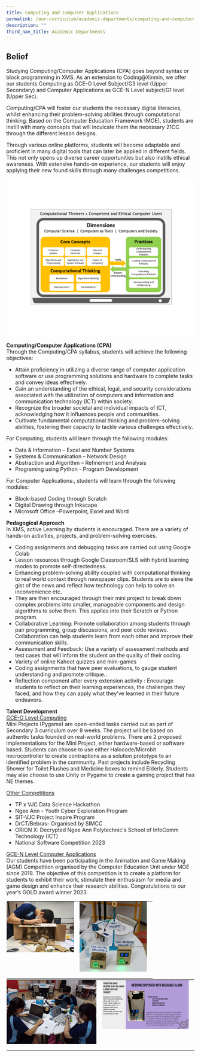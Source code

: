 ```yaml
---
title: Computing and Computer Applications
permalink: /our-curriculum/academic-departments/computing-and-computer-applications/
description: ""
third_nav_title: Academic Departments
---
```

Belief
------
Studying Computing/Computer Applications (CPA) goes beyond syntax or block programming in XMS. As an extension to Coding@Xinmin, we offer our students Computing as GCE-O Level Subject/G3 level (Upper Secondary) and Computer Applications as GCE-N Level subject/G1 level (Upper Sec). 

Computing/CPA will foster our students the necessary digital literacies, whilst enhancing their problem-solving abilities through computational thinking. Based on the Computer Education Framework (MOE), students are instill with many concepts that will inculcate them the necessary 21CC through the different lesson designs.

Through various online platforms, students will become adaptable and proficient in many digital tools that can later be applied in different fields. This not only opens up diverse career opportunities but also instills ethical awareness. With extensive hands-on experience, our students will enjoy applying their new found skills through many challenges competitions.

![](/images/Computing%20and%20CPA/computing_cpa_2.png)

**Computing/Computer Applications (CPA)**<br>
Through the Computing/CPA syllabus, students will achieve the following objectives:<br>
* Attain proficiency in utilizing a diverse range of computer application software or use programming solutions and hardware to complete tasks and convey ideas effectively.
* Gain an understanding of the ethical, legal, and security considerations associated with the utilization of computers and information and communication technology (ICT) within society.
* Recognize the broader societal and individual impacts of ICT, acknowledging how it influences people and communities.
* Cultivate fundamental computational thinking and problem-solving abilities, fostering their capacity to tackle various challenges effectively.

For Computing, students will learn through the following modules:
* Data &amp; Information – Excel and Number Systems
* Systems &amp; Communication – Network Design 
* Abstraction and Algorithm – Refinement and Analysis
* Programing using Python  - Program Development

For Computer Applications:, students will learn through the following modules:
* Block-based Coding through Scratch
* Digital Drawing through Inkscape
* Microsoft Office –Powerpoint, Excel and Word


**Pedagogical Approach**<br>
In XMS, active Learning by students is encouraged. There are a variety of hands-on activities, projects, and problem-solving exercises. 
* Coding assignments and debugging tasks are carried out using Google Colab
* Lesson resources through Google Classroom/SLS with hybrid learning modes to promote self-directedness.
* Enhancing problem-solving ability coupled with computational thinking to real world context through newspaper clips. Students are to sieve the gist of the news and reflect how technology can help to solve an inconvenience etc. 
* They are then encouraged through their mini project to break down complex problems into smaller, manageable components and design algorithms to solve them. This applies into their Scratch or Python program. 
* Collaborative Learning: Promote collaboration among students through pair programming, group discussions, and peer code reviews. Collaboration can help students learn from each other and improve their communication skills.
* Assessment and Feedback: Use a variety of assessment methods and test cases that will inform the student on the quality of their coding.
* Variety of online Kahoot quizzes and mini-games
* Coding assignments that have peer evaluations, to gauge student understanding and promote critique..
* Reflection component after every extension activity : Encourage students to reflect on their learning experiences, the challenges they faced, and how they can apply what they've learned in their future endeavors.


**Talent Development**<br>
<u>GCE-O Level Computing</u><br>
Mini Projects (Pygame) are open-ended tasks carried out as part of Secondary 3 curriculum over 8 weeks. The project will be based on authentic tasks founded on real-world problems. There are 2 proposed implementations for the Mini Project, either hardware-based or software based. Students can choose to use either Halocode/Microbit microcontroller to create contraptions as a solution prototype to an identified problem in the community. Past projects include Recycling Shower for Toilet Flushes and Medicine boxes to remind Elderly. Students may also choose to use Unity or Pygame to create a gaming project that has NE themes.

<u>Other Competitions</u>
* TP x VJC Data Science Hackathon
* Ngee Ann - Youth Cyber Exploration Program
* SIT-VJC Project Inspire Program
* DrCT/Bebras- Organised by SIMCC
* ORION X: Decrypted Ngee Ann Polytechnic's School of InfoComm Technology (ICT)
* National Software Competition 2023

<u>GCE-N Level Computer Applications</u><br>
Our students have been participating in the Animation and Game Making (AGM) Competition organised by the Computer Education Unit under MOE since 2018.  The objective of this competition is to create a platform for students to exhibit their work, stimulate their enthusiasm for media and game design and enhance their research abilities. Congratulations to our year’s GOLD award winner 2023.

<table style="margin: auto;
    outline: 0px;
    padding: 0px;
    border-collapse: collapse;
    clear: both;
    border: 1px solid transparent;
    table-layout: fixed;" class="ive_eobj_center ives_tab_kosong">
  <tbody style="margin: 0px; outline: 0px; padding: 0px">
    <tr style="margin: 0px; outline: 0px; padding: 0px">
      <td style="margin: 0px;
          outline: 0px;
          padding: 0px 15px 15px 0px;
          vertical-align: top;">
        <img style="width=" class="ive_eobj_center" alt="IMG_0034.jpg" width="100%" src="/images/Computing and CPA/computing_cpa_2a.png">
      </td>
      <td style="margin: 0px;
          outline: 0px;
          padding: 0px 15px 15px 0px;
          vertical-align: top;">
        <img style="width=" class="ive_eobj_center" alt="IMG_0084.jpg" width="100%" src="/images/Computing and CPA/computing_cpa_2b.png">
      </td>
    </tr>
  </tbody>
</table>

<table class="ive_eobj_center ives_tab_kosong" style="margin: auto;
    outline: 0px;
    padding: 0px;
    border-collapse: collapse;
    clear: both;
    border: 1px solid transparent;
    table-layout: fixed;">
  <tbody style="margin: 0px; outline: 0px; padding: 0px">
    <tr style="margin: 0px; outline: 0px; padding: 0px">
      <td style="margin: 0px;
          outline: 0px;
          padding: 0px 15px 15px 0px;
          vertical-align: top;">
        <img src="/images/Computing and CPA/computing_cpa_2c.png" width="100%" alt="IMG_0034.jpg" class="ive_eobj_center" style="width=">
      </td>
      <td style="margin: 0px;
          outline: 0px;
          padding: 0px 15px 15px 0px;
          vertical-align: top;">
        <img src="/images/Computing and CPA/computing_cpa_2d.png" width="100%" alt="IMG_0084.jpg" class="ive_eobj_center" style="width=">
      </td>
    </tr>
  </tbody>
</table>